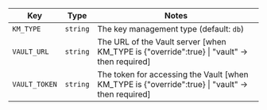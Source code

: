 <!-- generated: 2025-09-04T19:02:23.496Z -->
| Key | Type | Notes |
| --- | ---- | ----- |
| `KM_TYPE` | `string` | The key management type  (default: `db`) |
| `VAULT_URL` | `string` | The URL of the Vault server [when KM_TYPE is {"override":true} \| "vault" → then required] |
| `VAULT_TOKEN` | `string` | The token for accessing the Vault [when KM_TYPE is {"override":true} \| "vault" → then required] |
